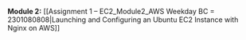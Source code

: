 **Module 2:**
[[Assignment 1 – EC2_Module2_AWS Weekday BC = 2301080808|Launching and Configuring an Ubuntu EC2 Instance with Nginx on AWS]]


<!--

> [!quote] **Module 2:**
> - [x] [[Assignment 1 – EC2_Module2_AWS Weekday BC = 2301080808|Assignment 1 – EC2]]
> - [x] [[Assignment 2 – EBS_Module2_AWS Weekday BC = 2301080808|Assignment 2 – EBS]]
> - [x] [[Assignment 3 – EC2 And EFS_Module2_AWS Weekday BC = 2301080808|Assignment 3 – EC2 And EFS]]
> - [ ] [[Assignment 4 – FSx_Module2_AWS Weekday BC = 2301080808|Assignment 4 – FSx]] <mark style="background: #FFB8EBA6;">Pending</mark> ^fe039a
> - [x] [[Case Study – EC2, EBS And EFS_Module2_AWS Weekday BC = 2301080808|Case Study – EC2, EBS And EFS]]

> [!Done]- Module 3
> - [x] [[Assignment 1 – IAM Users_Module3_AWS Weekday BC = 2301080808|Assignment 1 – IAM Users]]
> - [x] [[Assignment 2 – IAM Policies_Module3_AWS Weekday BC = 2301080808|Assignment 2 – IAM Policies]]
> - [x] [[Assignment 3 – IAM Roles_Module3_AWS Weekday BC = 2301080808|Assignment 3 – IAM Roles]] 
> - [x] [[Assignment 4 – CloudWatch Dashboard_Module3_AWS Weekday BC = 2301080808|Assignment 4 – CloudWatch Dashboard]]
> - [x] [[Assignment 5 – CloudWatch Alarms_Module3_AWS Weekday BC = 2301080808|Assignment 5 – CloudWatch Alarms]]
> - [x] [[Case Study – IAM_Module3_AWS Weekday BC = 2301080808|Case Study – IAM]] 

> [!done]- Module 4
> - [x] [[Assignment 1 – ELB_Module4_AWS Weekday BC = 2301080808|Assignment 1 – ELB]]
> - [x] [[Assignment 2 – Auto Scaling_Module4_AWS Weekday BC = 2301080808|Assignment 2 – Auto Scaling]]
> - [x] [[Assignment 3 – Route 53_Module4_AWS Weekday BC = 2301080808|Assignment 3 – Route 53]]  
> - [x] [[Case Study – ELB, ASG And Route 53_Module4_AWS Weekday BC = 2301080808|Case Study – ELB, ASG And Route 53]] 
> 

> [!Done]- Module 5
> - [x] [[Assignment 1 – VPC Creation_Module5_AWS Weekday BC = 2301080808|Assignment 1 – VPC Creation]]
> - [x] [[Assignment 2 – VPC Peering_Module5_AWS Weekday BC = 2301080808|Assignment 2 – VPC Peering]]
> - [x] [[Assignment 3 – VPC Security Groups_Module5_AWS Weekday BC = 2301080808|Assignment 3 – VPC Security Groups]]
> - [x] [[Assignment 4 – VPC Endpoints_Module5_AWS Weekday BC = 2301080808|Assignment 4 – VPC Endpoints]]
> - [x] [[Case Study – VPC And Peering_Module5_AWS Weekday BC = 2301080808|Case Study – VPC And Peering]] 

> [!done]- Module 6
> 
> - [x] [[Assignment 1 – S3 Bucket Creation_Module6_AWS Weekday BC = 2301080808|Assignment 1 – S3 Bucket Creation]]
> - [x] [[Assignment 2 – S3 Bucket Versioning_Module6_AWS Weekday BC = 2301080808|Assignment 2 – S3 Bucket Versioning]]
> - [x] [[Assignment 3 – S3 Website Hosting_Module6_AWS Weekday BC = 2301080808|Assignment 3 – S3 Website Hosting]]
> - [x] [[Case Study – S3 Versioning And Website Hosting_Module6_AWS Weekday BC = 2301080808|Case Study – S3 Versioning And Website Hosting]]

> [!done]- Module 7
> 
> - [x] [[Assignment 1 – MariaDB_Module7_AWS Weekday BC = 2301080808|Assignment 1 – MariaDB]] 
> - [x] [[Assignment 2 – Aurora_Module7_AWS Weekday BC = 2301080808|Assignment 2 – Aurora]]
> - [x] [[Assignment 3 – DynamoDB_Module7_AWS Weekday BC = 2301080808|Assignment 3 – DynamoDB]]
> - [x] [[Assignment 4 – Redshift_Module7_AWS Weekday BC = 2301080808|Assignment 4 – Redshift]] 
> - [x] [[Case Study – Database Architecture_Module7_AWS Weekday BC = 2301080808|Case Study – Database Architecture]]
> 

> [!done]- Module 8
> 
> - [x] [[Assignment 1 – CloudFormation S3 Template_Module8_AWS Weekday BC = 2301080808|Assignment 1 – CloudFormation S3 Template]] 
> - [x] [[Assignment 2 – CloudFormation VPC Template_Module8_AWS Weekday BC = 2301080808|Assignment 2 – CloudFormation VPC Template]] 
> - [x] [[Assignment 3 – CloudFormation SNS_Module8_AWS Weekday BC = 2301080808|Assignment 3 – CloudFormation SNS]] 
> - [x] [[Assignment 4 – SQS And SES_Module8_AWS Weekday BC = 2301080808|Assignment 4 – SQS And SES]]
> - [x] [[Case Study – Multi-Tier Architecture_Module8_AWS Weekday BC = 2301080808|Case Study – Multi-Tier Architecture]]

> [!done]- Module 9
> 
> - [x] [[Assignment 1 – Lambda_Module9_AWS Weekday BC = 2301080808|Assignment 1 – Lambda]]
> - [x] [[Assignment 2 – Elastic Beanstalk_Module9_AWS Weekday BC = 2301080808|Assignment 2 – Elastic Beanstalk]] 
> - [ ] [[Assignment 3 – OpsWorks_Module9_AWS Weekday BC = 2301080808#^19081a|Assignment 3 – OpsWorks]] <mark style="background: #FF5582A6;">Deprecated</mark>
> - [ ] [[Case Study – Automation And Configuration Management_Module9_AWS Weekday BC = 2301080808|Case Study – Automation And Configuration Management]] <mark style="background: #FF5582A6;">Uses OpsWorks</mark>

> [!done]- Module 10:
> Module 10: 
> - [x] [[Assignment 1 – Organizations_Module10_AWS Weekday BC = 2301080808|Assignments 1 – Organizations]]
> - [x] [[Assignment 2 – Global Accelerator_Module10_AWS Weekday BC = 2301080808|Assignment 2 – Global Accelerator]] 
>       
> - [ ] ==Optional== [[Case Study – AWS Organizations_Module10_AWS Weekday BC = 2301080808|Case Study – AWS Organizations]] <mark style="background: #FF5582A6;">Issues with lustre</mark>  #skipped[[0_main_IntelliPaat#^fe039a|Related to]]
> 

> [!done]- Module 11
> - [x] [[Assignment 1 – AWS Migration_Module11_AWS Weekday BC = 2301080808|Assignment 1 – AWS Migration]]
> - [x] [[Assignment 2 – AWS Migration_Module11_AWS Weekday BC = 2301080808|Assignment 2 – AWS Migration]] 
> - [x] [[Assignment 3 – AWS Migration_Module11_AWS Weekday BC = 2301080808|Assignment 3 – AWS Migration]] 
> 

> [!done]- AWS DevOps
> - [x] [[Assignment 1 – AWS DevOps_AWS DevOps_AWS Weekday BC = 2301080808|Assignment 1 – AWS DevOps]]
> - [x] [[Assignment 2 – CodeDeploy_AWS DevOps_AWS Weekday BC = 2301080808|Assignment 2 – CodeDeploy]] 
> - [x] [[Assignment 3 – CodePipeline_AWS DevOps_AWS Weekday BC = 2301080808|Assignment 3 – CodePipeline]]
> - [x] [[Case Study – AWS DevOps_AWS DevOps_AWS Weekday BC = 2301080808|Case Study – AWS DevOps]] 
> 

> [!done]- Projects
> - [x] [[Project 1 – Deploying A Multi-Tier Website Using AWS EC2_Projects_AWS Weekday BC = 2301080808|Project 1 – Deploying A Multi-Tier Website Using AWS EC2]] 
> - [x] [[Project 2 – Website Orchestration_Projects_AWS Weekday BC = 2301080808|Project 2 – Website Orchestration]] <mark style="background: #FF5582A6;">Deprecated</mark>
> - [x] [[Project 3 – Publishing Amazon SNS Messages Privately_Projects_AWS Weekday BC = 2301080808|Project 3 – Publishing Amazon SNS Messages Privately]] 
> 

